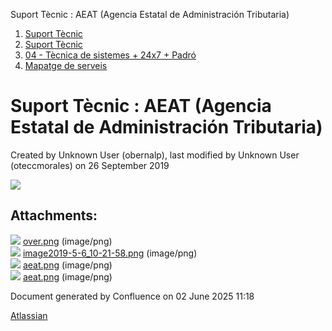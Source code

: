 Suport Tècnic : AEAT (Agencia Estatal de Administración Tributaria)  

1.  [Suport Tècnic](index.md)
2.  [Suport Tècnic](13893782.md)
3.  [04 - Tècnica de sistemes + 24x7 + Padró](26313202.md)
4.  [Mapatge de serveis](Mapatge-de-serveis_26313214.md)

Suport Tècnic : AEAT (Agencia Estatal de Administración Tributaria)
===================================================================

Created by Unknown User (obernalp), last modified by Unknown User (oteccmorales) on 26 September 2019

![](attachments/26313456/26313922.png)

Attachments:
------------

![](images/icons/bullet_blue.gif) [over.png](attachments/26313456/26313910.png) (image/png)  
![](images/icons/bullet_blue.gif) [image2019-5-6\_10-21-58.png](attachments/26313456/26313909.png) (image/png)  
![](images/icons/bullet_blue.gif) [aeat.png](attachments/26313456/26313924.png) (image/png)  
![](images/icons/bullet_blue.gif) [aeat.png](attachments/26313456/26313922.png) (image/png)  

Document generated by Confluence on 02 June 2025 11:18

[Atlassian](http://www.atlassian.com/)